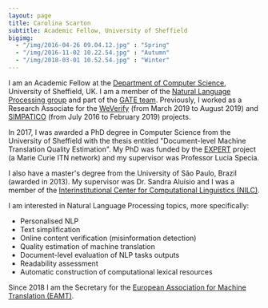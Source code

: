 ```yaml
---
layout: page
title: Carolina Scarton
subtitle: Academic Fellow, University of Sheffield
bigimg:
  - "/img/2016-04-26 09.04.12.jpg" : "Spring"
  - "/img/2016-11-02 10.22.54.jpg" : "Autumn"
  - "/img/2018-03-01 10.52.54.jpg" : "Winter"
---
```


I am an Academic Fellow at the [Department of Computer Science](https://www.sheffield.ac.uk/dcs), University of Sheffield, UK. I am a member of the [Natural Language Processing group](https://www.sheffield.ac.uk/dcs/research/groups/nlp) and part of the [GATE team](https://gate.ac.uk/). Previously, I worked as a Research Associate for the [WeVerify](https://weverify.eu/) (from March 2019 to August 2019) and [SIMPATICO](https://www.simpatico-project.eu/) (from July 2016 to February 2019) projects.

In 2017, I was awarded a PhD degree in Computer Science from the University of Sheffield with the thesis entitled "Document-level Machine Translation Quality Estimation". My PhD was funded by the [EXPERT](http://expert-itn.eu/) project (a Marie Curie ITN network) and my supervisor was Professor Lucia Specia.

I also have a master's degree from the University of São Paulo, Brazil (awarded in 2013). My supervisor was Dr. Sandra Aluísio and I was a member of the [Interinstitutional Center for Computational Linguistics (NILC)](http://nilc.icmc.usp.br/nilc/index.php).

I am interested in Natural Language Processing topics, more specifically:
- Personalised NLP
- Text simplification
- Online content verification (misinformation detection)
- Quality estimation of machine translation
- Document-level evaluation of NLP tasks outputs
- Readability assessment
- Automatic construction of computational lexical resources 
    
Since 2018 I am the Secretary for the [European Association for Machine Translation (EAMT)](http://eamt.org).
